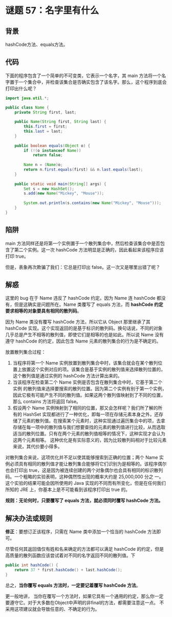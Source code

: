 # 谜题 57：名字里有什么

## 背景

hashCode方法、equals方法。

## 代码

下面的程序包含了一个简单的不可变类，它表示一个名字，其 main 方法将一个名字置于一个集合中，并检查该集合是否确实包含了该名字。那么，这个程序到底会打印出什么呢？ 

```java
import java.util.*;

public class Name {
    private String first, last;
 
    public Name(String first, String last) {
        this.first = first;
        this.last = last;
    } 
    
    public boolean equals(Object o) {
        if (!(o instanceof Name))
            return false;
 
        Name n = (Name)o;
        return n.first.equals(first) && n.last.equals(last);
    }
 
    public static void main(String[] args) {
        Set s = new HashSet();
        s.add(new Name("Mickey", "Mouse"));
 
        System.out.println(s.contains(new Name("Mickey", "Mouse")));
    }
} 
```

## 陷阱

main 方法同样还是将第一个实例置于一个散列集合中，然后检查该集合中是否包含了第二个实例。这一次 hashCode 方法明显是正确的，因此看起来该程序应该打印 true。

但是，表象再次欺骗了我们：它总是打印出 false。这一次又是哪里出错了呢？  

## 解惑

这里的 bug 在于 Name 违反了 hashCode 约定。因为 Name 连 hashCode 都没有，但是这确实是问题所在。Name 类覆写了 equals 方法，而 **hashCode 约定要求相等的对象要具有相同的散列码**。

因为 Name 类没有覆写 hashCode 方法，所以它从 Object 那里继承了其 hashCode 实现。这个实现返回的是基于标识的散列码。换句话说，不同的对象几乎总是产生不相等的散列值，即使它们是相等的也是如此。所以说 Name 没有遵守 hashCode 的约定，因此包含 Name 元素的散列集合的行为是不确定的。 

放置散列集合过程：

1. 当程序将第一个 Name 实例放置到散列集合中时，该集合就会在某个散列位置上放置这个实例对应的项。该集合是基于实例的散列值来选择散列位置的，这个散列值是通过实例的 hashCode 方法计算出来的。 
2. 当该程序在检查第二个 Name 实例是否包含在散列集合中时，它基于第二个实例 的散列值来选择要搜索的散列位置。因为第二个实例有别于第一个实例，因此它极有可能产生不同的散列值。如果这两个散列值映射到了不同的位置，那么 contains 方法将返回 false。
3. 假设两个 Name 实例映射到了相同的位置，那又会怎样呢？我们所了解的所有的 HashSet 实现都进行了一种优化，即每一项在存储元素本身之外，还存储了元素的散列值。在搜索某个元素时，这种实现通过遍历集合中的项，去拿存储在每一项中的散列值与我们想要查找的元素的散列值进行比较，从而选取适当的散列位置。只有在两个元素的散列值相等的情况下，这种实现才会认为这两个元素相等。 这种优化是有实际意义的，因为比较散列码相对于比较元素来说，其代价要小得多。 

对散列集合来说，这项优化并不足以使其能够搜索到正确的位置；两个 Name 实例必须具有相同的散列值才能让散列集合能够将它们识别为是相等的。该程序偶尔也会打印出 true，这是因为被连续创建的两个对象偶尔也会具有相同的标识散列码。一个粗略的实验表明，这种偶然性出现的概率大约是 25,000,000 分之 一。这个实验的结果可能会因所使用的 Java 实现的不同而有所变化，但是在任何我们所知的 JRE 上，你基本上是不可能看到该程序打印出 true 的。

**规则：无论何时，只要覆写了 equals 方法，就必须同时覆写 hashCode 方法。** 

## 解决办法或规则

**修正**：要想订正该程序，只需在 Name 类中添加一个恰当的 hashCode 方法即可。

尽管任何其返回值仅有姓和名来确定的方法都可以满足 hashCode 的约定，但是高质量的散列函数应该尝试着对不同的名字返回不同的散列值。下

```java
public int hashCode() {
    return 37 * first.hashCode() + last.hashCode();
} 
```

总之，**当你覆写 equals 方法时，一定要记着覆写 hashCode 方法**。

更一般地讲， 当你在覆写一个方法时，如果它具有一个通用的约定，那么你一定要遵守它。对于大多数在Object中声明的非final的方法，都需要注意这一点。 不采用这项建议就会导致任意的、不确定的行为。  

